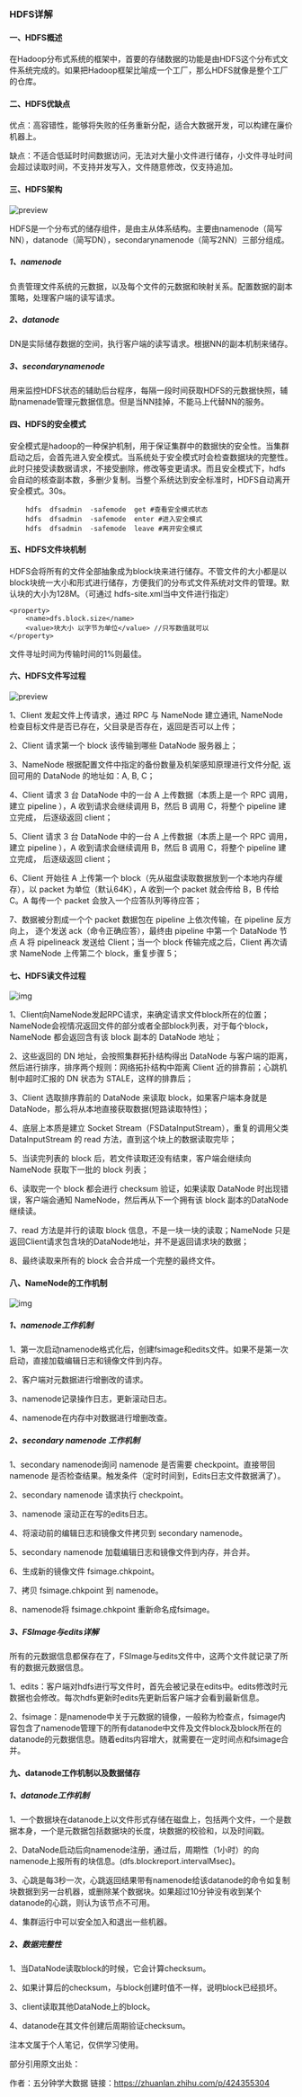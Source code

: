 ### HDFS详解

#### 一、HDFS概述

在Hadoop分布式系统的框架中，首要的存储数据的功能是由HDFS这个分布式文件系统完成的。如果把Hadoop框架比喻成一个工厂，那么HDFS就像是整个工厂的仓库。

#### 二、HDFS优缺点

优点：高容错性，能够将失败的任务重新分配，适合大数据开发，可以构建在廉价机器上。

缺点：不适合低延时时间数据访问，无法对大量小文件进行储存，小文件寻址时间会超过读取时间，不支持并发写入，文件随意修改，仅支持追加。

#### 三、HDFS架构

![preview](https://pic4.zhimg.com/v2-36520d5fe03b5f4e8907625a839874fb_r.jpg)

HDFS是一个分布式的储存组件，是由主从体系结构。主要由namenode（简写NN），datanode（简写DN），secondarynamenode（简写2NN）三部分组成。

##### 1、namenode

负责管理文件系统的元数据，以及每个文件的元数据和映射关系。配置数据的副本策略，处理客户端的读写请求。

##### 2、datanode

DN是实际储存数据的空间，执行客户端的读写请求。根据NN的副本机制来储存。

##### 3、secondarynamenode

用来监控HDFS状态的辅助后台程序，每隔一段时间获取HDFS的元数据快照，辅助namenade管理元数据信息。但是当NN挂掉，不能马上代替NN的服务。

#### 四、HDFS的安全模式

安全模式是hadoop的一种保护机制，用于保证集群中的数据快的安全性。当集群启动之后，会首先进入安全模式。当系统处于安全模式时会检查数据块的完整性。此时只接受读数据请求，不接受删除，修改等变更请求。而且安全模式下，hdfs会自动的核查副本数，多删少复制。当整个系统达到安全标准时，HDFS自动离开安全模式。30s。

```shell
    hdfs  dfsadmin  -safemode  get #查看安全模式状态
    hdfs  dfsadmin  -safemode  enter #进入安全模式
    hdfs  dfsadmin  -safemode  leave #离开安全模式
```

#### 五、HDFS文件块机制

HDFS会将所有的文件全部抽象成为block块来进行储存。不管文件的大小都是以block块统一大小和形式进行储存，方便我们的分布式文件系统对文件的管理。默认块的大小为128M。（可通过 hdfs-site.xml当中文件进行指定）

```
<property>
    <name>dfs.block.size</name>
    <value>块大小 以字节为单位</value> //只写数值就可以
</property>
```

文件寻址时间为传输时间的1%则最佳。

#### 六、HDFS文件写过程

![preview](https://pic1.zhimg.com/v2-1905edb4b2cd63637d7e60ae22cb39a8_r.jpg)

1、Client 发起文件上传请求，通过 RPC 与 NameNode 建立通讯, NameNode 检查目标文件是否已存在，父目录是否存在，返回是否可以上传；

2、Client 请求第一个 block 该传输到哪些 DataNode 服务器上；

3、NameNode 根据配置文件中指定的备份数量及机架感知原理进行文件分配, 返回可用的 DataNode 的地址如：A, B, C；

4、Client 请求 3 台 DataNode 中的一台 A 上传数据（本质上是一个 RPC 调用，建立 pipeline ），A 收到请求会继续调用 B，然后 B 调用 C，将整个 pipeline 建立完成， 后逐级返回 client；

5、Client 请求 3 台 DataNode 中的一台 A 上传数据（本质上是一个 RPC 调用，建立 pipeline ），A 收到请求会继续调用 B，然后 B 调用 C，将整个 pipeline 建立完成， 后逐级返回 client；

6、Client 开始往 A 上传第一个 block（先从磁盘读取数据放到一个本地内存缓存），以 packet 为单位（默认64K），A 收到一个 packet 就会传给 B，B 传给 C。A 每传一个 packet 会放入一个应答队列等待应答；

7、数据被分割成一个个 packet 数据包在 pipeline 上依次传输，在 pipeline 反方向上， 逐个发送 ack（命令正确应答），最终由 pipeline 中第一个 DataNode 节点 A 将 pipelineack 发送给 Client；当一个 block 传输完成之后，Client 再次请求 NameNode 上传第二个 block，重复步骤 5；

#### 七、HDFS读文件过程

![img](https://pic2.zhimg.com/80/v2-218999adb1d95cba9629b1cfba66c401_720w.jpg)

1、Client向NameNode发起RPC请求，来确定请求文件block所在的位置；NameNode会视情况返回文件的部分或者全部block列表，对于每个block，NameNode 都会返回含有该 block 副本的 DataNode 地址； 

2、这些返回的 DN 地址，会按照集群拓扑结构得出 DataNode 与客户端的距离，然后进行排序，排序两个规则：网络拓扑结构中距离 Client 近的排靠前；心跳机制中超时汇报的 DN 状态为 STALE，这样的排靠后；

3、Client 选取排序靠前的 DataNode 来读取 block，如果客户端本身就是DataNode，那么将从本地直接获取数据(短路读取特性)；

4、底层上本质是建立 Socket Stream（FSDataInputStream），重复的调用父类 DataInputStream 的 read 方法，直到这个块上的数据读取完毕；

5、当读完列表的 block 后，若文件读取还没有结束，客户端会继续向NameNode 获取下一批的 block 列表；

6、读取完一个 block 都会进行 checksum 验证，如果读取 DataNode 时出现错误，客户端会通知 NameNode，然后再从下一个拥有该 block 副本的DataNode 继续读。

7、read 方法是并行的读取 block 信息，不是一块一块的读取；NameNode 只是返回Client请求包含块的DataNode地址，并不是返回请求块的数据；

8、最终读取来所有的 block 会合并成一个完整的最终文件。

#### 八、NameNode的工作机制

![img](https://pic4.zhimg.com/80/v2-b73149a783f6c06a93ed67dcef4fd1bf_720w.jpg)

##### 1、namenode工作机制

1、第一次启动namenode格式化后，创建fsimage和edits文件。如果不是第一次启动，直接加载编辑日志和镜像文件到内存。

2、客户端对元数据进行增删改的请求。

3、namenode记录操作日志，更新滚动日志。

4、namenode在内存中对数据进行增删改查。

##### 2、secondary namenode 工作机制

1、secondary namenode询问 namenode 是否需要 checkpoint。直接带回 namenode 是否检查结果。触发条件（定时时间到，Edits日志文件数据满了）。

2、secondary namenode 请求执行 checkpoint。

3、namenode 滚动正在写的edits日志。

4、将滚动前的编辑日志和镜像文件拷贝到 secondary namenode。

5、secondary namenode 加载编辑日志和镜像文件到内存，并合并。

6、生成新的镜像文件 fsimage.chkpoint。

7、拷贝 fsimage.chkpoint 到 namenode。

8、namenode将 fsimage.chkpoint 重新命名成fsimage。

##### 3、FSImage与edits详解

所有的元数据信息都保存在了，FSImage与edits文件中，这两个文件就记录了所有的数据元数据信息。

1、edits：客户端对hdfs进行写文件时，首先会被记录在edits中。edits修改时元数据也会修改。每次hdfs更新时edits先更新后客户端才会看到最新信息。

2、fsimage：是namenode中关于元数据的镜像，一般称为检查点，fsimage内容包含了namenode管理下的所有datanode中文件及文件block及block所在的datanode的元数据信息。随着edits内容增大，就需要在一定时间点和fsimage合并。

#### 九、datanode工作机制以及数据储存

##### 1、datanode工作机制

1、一个数据块在datanode上以文件形式存储在磁盘上，包括两个文件，一个是数据本身，一个是元数据包括数据块的长度，块数据的校验和，以及时间戳。

2、DataNode启动后向namenode注册，通过后，周期性（1小时）的向namenode上报所有的块信息。(dfs.blockreport.intervalMsec)。

3、心跳是每3秒一次，心跳返回结果带有namenode给该datanode的命令如复制块数据到另一台机器，或删除某个数据块。如果超过10分钟没有收到某个datanode的心跳，则认为该节点不可用。

4、集群运行中可以安全加入和退出一些机器。

##### 2、数据完整性

1、当DataNode读取block的时候，它会计算checksum。

2、如果计算后的checksum，与block创建时值不一样，说明block已经损坏。

3、client读取其他DataNode上的block。

4、datanode在其文件创建后周期验证checksum。



注本文属于个人笔记，仅供学习使用。

部分引用原文出处：

作者：五分钟学大数据
链接：https://zhuanlan.zhihu.com/p/424355304

